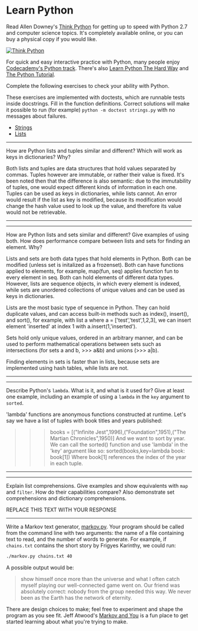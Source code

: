 # Learn Python

Read Allen Downey's [Think Python](http://www.greenteapress.com/thinkpython/) for getting up to speed with Python 2.7 and computer science topics. It's completely available online, or you can buy a physical copy if you would like.

[![Think Python](img/think_python.png)](http://www.greenteapress.com/thinkpython/)

For quick and easy interactive practice with Python, many people enjoy [Codecademy's Python track](http://www.codecademy.com/en/tracks/python). There's also [Learn Python The Hard Way](http://learnpythonthehardway.org/book/) and [The Python Tutorial](https://docs.python.org/2/tutorial/).

Complete the following exercises to check your ability with Python.

These exercises are implemented with doctests, which are runnable tests inside docstrings. Fill in the function definitions. Correct solutions will make it possible to run (for example) `python -m doctest strings.py` with no messages about failures.

 * [Strings](python/strings.py)
 * [Lists](python/lists.py)


---

How are Python lists and tuples similar and different? Which will work as keys in dictionaries? Why?

Both lists and tuples are data structures that hold values separated by commas. Tuples however are immutable, or rather their value is fixed. It's been noted then that the difference is also semantic: due to the immutability of tuples, one would expect different kinds of information in each one. Tuples can be used as keys in dictionaries, while lists cannot. An error would result if the list as key is modified, because its modification would change the hash value used to look up the value, and therefore its value would not be retrievable. 

---


---

How are Python lists and sets similar and different? Give examples of using both. How does performance compare between lists and sets for finding an element. Why?

Lists and sets are both data types that hold elements in Python. Both can be modified (unless set is initalized as a frozenset). Both can have functions applied to elements, for example, map(fun, seq) applies function fun to every element in seq. Both can hold elements of different data types. However, lists are sequence objects, in which every element is indexed, while sets are unordered collections of unique values and can be used as keys in dictionaries. 

Lists are the most basic type of sequence in Python. They can hold duplicate values, and can access built-in methods such as index(), insert(), and sort(), for example, with list a where a = ['test','test',1,2,3], we can insert element 'inserted' at index 1 with a.insert(1,'inserted').

Sets hold only unique values, ordered in an arbitrary manner, and can be used to perform mathematical operations between sets such as intersections (for sets a and b, >>> a&b) and unions (>>> a|b). 

Finding elements in sets is faster than in lists, because sets are implemented using hash tables, while lists are not.  


---


---

Describe Python's `lambda`. What is it, and what is it used for? Give at least one example, including an example of using a `lambda` in the `key` argument to `sorted`.

'lambda' functions are anonymous functions constructed at runtime. Let's say we have a list of tuples with book titles and years published:
>>> books = [("Infinite Jest",1996),("Foundation",1951),("The Martian Chronicles",1950)]
And we want to sort by year. We can call the sorted() function and use 'lambda' in the 'key' argument like so:
>>> sorted(books,key=lambda book: book[1])
Where book[1] references the index of the year in each tuple.


---


---

Explain list comprehensions. Give examples and show equivalents with `map` and `filter`. How do their capabilities compare? Also demonstrate set comprehensions and dictionary comprehensions.

REPLACE THIS TEXT WITH YOUR RESPONSE

---


Write a Markov text generator, [markov.py](python/markov.py). Your program should be called from the command line with two arguments: the name of a file containing text to read, and the number of words to generate. For example, if `chains.txt` contains the short story by Frigyes Karinthy, we could run:

```bash
./markov.py chains.txt 40
```

A possible output would be:

> show himself once more than the universe and what I often catch myself playing our well-connected game went on. Our friend was absolutely correct: nobody from the group needed this way. We never been as the Earth has the network of eternity.

There are design choices to make; feel free to experiment and shape the program as you see fit. Jeff Atwood's [Markov and You](http://blog.codinghorror.com/markov-and-you/) is a fun place to get started learning about what you're trying to make.
